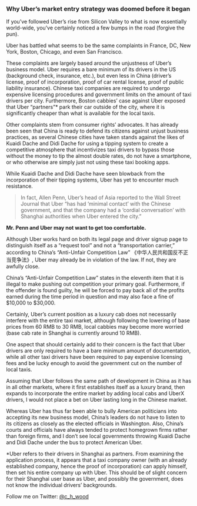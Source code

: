 ### Why Uber’s market entry strategy was doomed before it began

If you’ve followed Uber’s rise from Silicon Valley to what is now essentially world-wide, you’ve certainly noticed a few bumps in the road (forgive the pun).

Uber has battled what seems to be the same complaints in France, DC, New York, Boston, Chicago, and even San Francisco.

These complaints are largely based around the unjustness of Uber’s business model. Uber requires a bare minimum of its drivers in the US (background check, insurance, etc.), but even less in China (driver’s license, proof of incorporation, proof of car rental license, proof of public liability insurance). Chinese taxi companies are required to undergo expensive licensing procedures and government limits on the amount of taxi drivers per city. Furthermore, Boston cabbies’ case against Uber exposed that Uber “partners”* park their car outside of the city, where it is significantly cheaper than what is available for the local taxis.

Other complaints stem from consumer rights’ advocates. It has already been seen that China is ready to defend its citizens against unjust business practices, as several Chinese cities have taken stands against the likes of Kuaidi Dache and Didi Dache for using a tipping system to create a competitive atmosphere that incentivizes taxi drivers to bypass those without the money to tip the almost double rates, do not have a smartphone, or who otherwise are simply just not using these taxi booking apps.

While Kuaidi Dache and Didi Dache have seen blowback from the incorporation of their tipping systems, Uber has yet to encounter much resistance.
> In fact, Allen Penn, Uber’s head of Asia reported to the Wall Street Journal that Uber “has had ‘minimal contact’ with the Chinese government, and that the company had a ‘cordial conversation’ with Shanghai authorities when Uber entered the city.”

**Mr. Penn and Uber may not want to get too comfortable.**

Although Uber works hard on both its legal page and driver signup page to distinguish itself as a “request tool” and not a “transportation carrier,” according to China’s “Anti-Unfair Competition Law” 《中华人民共和国反不正当竞争法》, Uber may already be in violation of the law. If not, they are awfully close.

China’s “Anti-Unfair Competition Law” states in the eleventh item that it is illegal to make pushing out competition your primary goal. Furthermore, if the offender is found guilty, he will be forced to pay back all of the profits earned during the time period in question and may also face a fine of $10,000 to $30,000.

Certainly, Uber’s current position as a luxury cab does not necessarily interfere with the entire taxi market, although following the lowering of base prices from 60 RMB to 30 RMB, local cabbies may become more worried (base cab rate in Shanghai is currently around 10 RMB).

One aspect that should certainly add to their concern is the fact that Uber drivers are only required to have a bare minimum amount of documentation, while all other taxi drivers have been required to pay expensive licensing fees and be lucky enough to avoid the government cut on the number of local taxis.

Assuming that Uber follows the same path of development in China as it has in all other markets, where it first establishes itself as a luxury brand, then expands to incorporate the entire market by adding local cabs and UberX drivers, I would not place a bet on Uber lasting long in the Chinese market.

Whereas Uber has thus far been able to bully American politicians into accepting its new business model, China’s leaders do not have to listen to its citizens as closely as the elected officials in Washington. Also, China’s courts and officials have always tended to protect homegrown firms rather than foreign firms, and I don’t see local governments throwing Kuaidi Dache and Didi Dache under the bus to protect American Uber.

*Uber refers to their drivers in Shanghai as partners. From examining the application process, it appears that a taxi company owner (with an already established company, hence the proof of incorporation) can apply himself, then set his entire company up with Uber. This should be of slight concern for their Shanghai user base as Uber, and possibly the government, does not know the individual drivers’ backgrounds.

Follow me on Twitter: [@c_h_wood](https://twitter.com/C_H_Wood)
